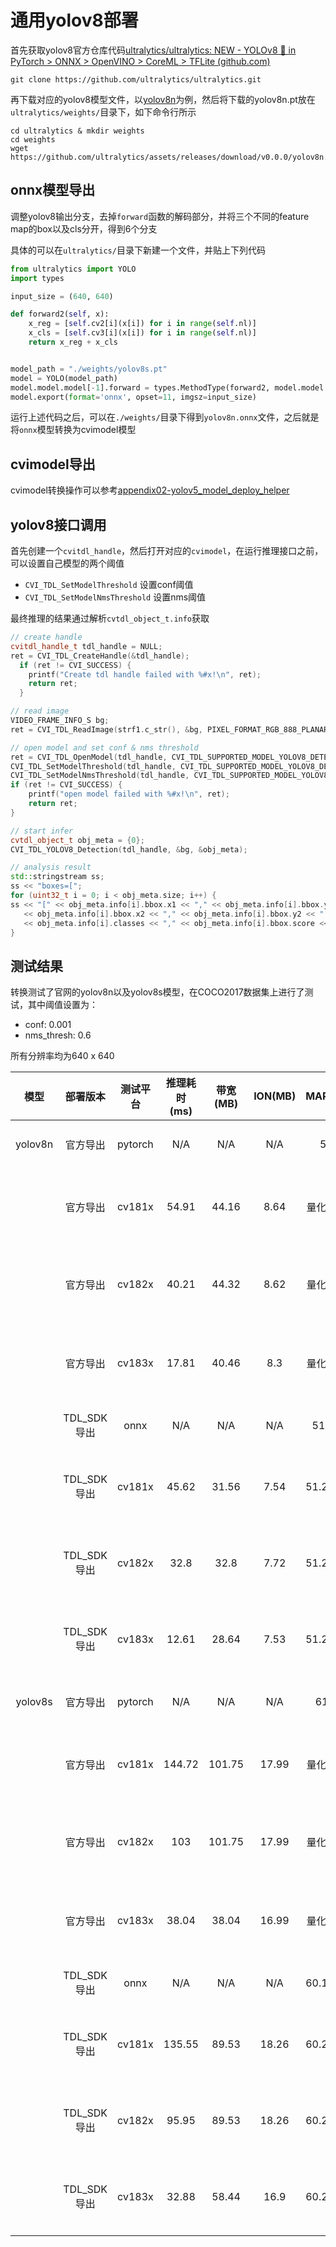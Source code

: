 # 通用yolov8部署

首先获取yolov8官方仓库代码[ultralytics/ultralytics: NEW - YOLOv8 🚀 in PyTorch > ONNX > OpenVINO > CoreML > TFLite (github.com)](https://github.com/ultralytics/ultralytics)

```shell
git clone https://github.com/ultralytics/ultralytics.git
```

再下载对应的yolov8模型文件，以[yolov8n](https://github.com/ultralytics/assets/releases/download/v0.0.0/yolov8n.pt)为例，然后将下载的yolov8n.pt放在`ultralytics/weights/`目录下，如下命令行所示

```
cd ultralytics & mkdir weights
cd weights
wget https://github.com/ultralytics/assets/releases/download/v0.0.0/yolov8n.pt
```

## onnx模型导出

调整yolov8输出分支，去掉`forward`函数的解码部分，并将三个不同的feature map的box以及cls分开，得到6个分支

具体的可以在`ultralytics/`目录下新建一个文件，并贴上下列代码

```python
from ultralytics import YOLO
import types

input_size = (640, 640)

def forward2(self, x):
    x_reg = [self.cv2[i](x[i]) for i in range(self.nl)]
    x_cls = [self.cv3[i](x[i]) for i in range(self.nl)]
    return x_reg + x_cls


model_path = "./weights/yolov8s.pt"
model = YOLO(model_path)
model.model.model[-1].forward = types.MethodType(forward2, model.model.model[-1])
model.export(format='onnx', opset=11, imgsz=input_size)
```

运行上述代码之后，可以在`./weights/`目录下得到`yolov8n.onnx`文件，之后就是将`onnx`模型转换为cvimodel模型

## cvimodel导出

cvimodel转换操作可以参考[appendix02-yolov5_model_deploy_helper](./appendix02-yolov5_model_deploy_helper.md)

## yolov8接口调用

首先创建一个`cvitdl_handle`，然后打开对应的`cvimodel`，在运行推理接口之前，可以设置自己模型的两个阈值

* `CVI_TDL_SetModelThreshold` 设置conf阈值
* `CVI_TDL_SetModelNmsThreshold` 设置nms阈值

最终推理的结果通过解析`cvtdl_object_t.info`获取

```c++
// create handle
cvitdl_handle_t tdl_handle = NULL;
ret = CVI_TDL_CreateHandle(&tdl_handle);
  if (ret != CVI_SUCCESS) {
    printf("Create tdl handle failed with %#x!\n", ret);
    return ret;
  }

// read image
VIDEO_FRAME_INFO_S bg;
ret = CVI_TDL_ReadImage(strf1.c_str(), &bg, PIXEL_FORMAT_RGB_888_PLANAR);

// open model and set conf & nms threshold
ret = CVI_TDL_OpenModel(tdl_handle, CVI_TDL_SUPPORTED_MODEL_YOLOV8_DETECTION, path_to_model);
CVI_TDL_SetModelThreshold(tdl_handle, CVI_TDL_SUPPORTED_MODEL_YOLOV8_DETECTION, 0.5);
CVI_TDL_SetModelNmsThreshold(tdl_handle, CVI_TDL_SUPPORTED_MODEL_YOLOV8_DETECTION, 0.5);
if (ret != CVI_SUCCESS) {
	printf("open model failed with %#x!\n", ret);
    return ret;
}

// start infer
cvtdl_object_t obj_meta = {0};
CVI_TDL_YOLOV8_Detection(tdl_handle, &bg, &obj_meta);

// analysis result
std::stringstream ss;
ss << "boxes=[";
for (uint32_t i = 0; i < obj_meta.size; i++) {
ss << "[" << obj_meta.info[i].bbox.x1 << "," << obj_meta.info[i].bbox.y1 << ","
   << obj_meta.info[i].bbox.x2 << "," << obj_meta.info[i].bbox.y2 << ","
   << obj_meta.info[i].classes << "," << obj_meta.info[i].bbox.score << "],";
}
```

## 测试结果

转换测试了官网的yolov8n以及yolov8s模型，在COCO2017数据集上进行了测试，其中阈值设置为：

* conf: 0.001
* nms_thresh: 0.6

所有分辨率均为640 x 640

|  模型   |  部署版本  | 测试平台 | 推理耗时 (ms) | 带宽 (MB) | ION(MB) | MAP 0.5  | MAP 0.5-0.95 |                   备注                   |
| :-----: | :--------: | :------: | :-----------: | :-------: | :-----: | :------: | :----------: | :--------------------------------------: |
| yolov8n |  官方导出  | pytorch  |      N/A      |    N/A    |   N/A   |    53    |     37.3     |           pytorch官方fp32指标            |
|         |  官方导出  |  cv181x  |     54.91     |   44.16   |  8.64   | 量化失败 |   量化失败   | 官方脚本导出cvimodel, cv181x平台评测指标 |
|         |  官方导出  |  cv182x  |     40.21     |   44.32   |  8.62   | 量化失败 |   量化失败   | 官方脚本导出cvimodel，cv182x平台评测指标 |
|         |  官方导出  |  cv183x  |     17.81     |   40.46   |   8.3   | 量化失败 |   量化失败   | 官方脚本导出cvimodel，cv183x平台评测指标 |
|         | TDL_SDK导出 |   onnx   |      N/A      |    N/A    |   N/A   |  51.32   |   36.4577    |            TDL_SDK导出onnx指标            |
|         | TDL_SDK导出 |  cv181x  |     45.62     |   31.56   |  7.54   | 51.2207  |   35.8048    |  TDL_SDI导出cvimodel, cv181x平台评测指标  |
|         | TDL_SDK导出 |  cv182x  |     32.8      |   32.8    |  7.72   | 51.2207  |   35.8048    |  TDL_SDI导出cvimodel, cv182x平台评测指标  |
|         | TDL_SDK导出 |  cv183x  |     12.61     |   28.64   |  7.53   | 51.2207  |   35.8048    |  TDL_SDI导出cvimodel, cv183x平台评测指标  |
| yolov8s |  官方导出  | pytorch  |      N/A      |    N/A    |   N/A   |   61.8   |     44.9     |           pytorch官方fp32指标            |
|         |  官方导出  |  cv181x  |    144.72     |  101.75   |  17.99  | 量化失败 |   量化失败   | 官方脚本导出cvimodel, cv181x平台评测指标 |
|         |  官方导出  |  cv182x  |      103      |  101.75   |  17.99  | 量化失败 |   量化失败   | 官方脚本导出cvimodel，cv182x平台评测指标 |
|         |  官方导出  |  cv183x  |     38.04     |   38.04   |  16.99  | 量化失败 |   量化失败   | 官方脚本导出cvimodel，cv183x平台评测指标 |
|         | TDL_SDK导出 |   onnx   |      N/A      |    N/A    |   N/A   | 60.1534  |    44.034    |            TDL_SDK导出onnx指标            |
|         | TDL_SDK导出 |  cv181x  |    135.55     |   89.53   |  18.26  | 60.2784  |   43.4908    |  TDL_SDI导出cvimodel, cv181x平台评测指标  |
|         | TDL_SDK导出 |  cv182x  |     95.95     |   89.53   |  18.26  | 60.2784  |   43.4908    |  TDL_SDI导出cvimodel, cv182x平台评测指标  |
|         | TDL_SDK导出 |  cv183x  |     32.88     |   58.44   |  16.9   | 60.2784  |   43.4908    |  TDL_SDI导出cvimodel, cv183x平台评测指标  |